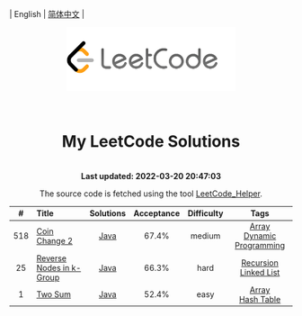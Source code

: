 
| English | [简体中文](README.md) |

<p align="center"><img width="300" src="https://raw.githubusercontent.com/KivenCkl/LeetCode_Helper/master/imgs/leetcode-logo.png"></p>
<p align="center">
    <img src="https://img.shields.io/badge/User-BwsmlBFLGz-blue.svg?" alt="">
    <img src="https://img.shields.io/badge/Solved-3/2568-blue.svg?" alt="">
    <img src="https://img.shields.io/badge/Easy-1-green.svg?" alt="">
    <img src="https://img.shields.io/badge/Medium-1-orange.svg?" alt="">
    <img src="https://img.shields.io/badge/Hard-1-red.svg?" alt="">
</p>
<h1 align="center">My LeetCode Solutions</h1>

<p align="center">
    <br>
    <b>Last updated: 2022-03-20 20:47:03</b>
    <br>
</p>
<!--请保留下面这行信息，让更多用户了解到这个小爬虫，衷心感谢您的支持-->
<p align="center">The source code is fetched using the tool <a href="https://github.com/KivenCkl/LeetCode_Helper">LeetCode_Helper</a>.</p>

| # | Title | Solutions | Acceptance | Difficulty | Tags |
|:--:|:-----|:---------:|:----:|:----:|:----:|
|518|[Coin Change 2](Problemset/coin-change-2/README_EN.md)|[Java](Problemset/coin-change-2/coin-change-2.java)|67.4%|medium|[Array](https://leetcode-cn.com/tag/array)<br>[Dynamic Programming](https://leetcode-cn.com/tag/dynamic-programming)|
|25|[Reverse Nodes in k-Group](Problemset/reverse-nodes-in-k-group/README_EN.md)|[Java](Problemset/reverse-nodes-in-k-group/reverse-nodes-in-k-group.java)|66.3%|hard|[Recursion](https://leetcode-cn.com/tag/recursion)<br>[Linked List](https://leetcode-cn.com/tag/linked-list)|
|1|[Two Sum](Problemset/two-sum/README_EN.md)|[Java](Problemset/two-sum/two-sum.java)|52.4%|easy|[Array](https://leetcode-cn.com/tag/array)<br>[Hash Table](https://leetcode-cn.com/tag/hash-table)|
